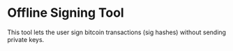 # Offline Signing Tool

This tool lets the user sign bitcoin transactions (sig hashes) without sending private keys.
